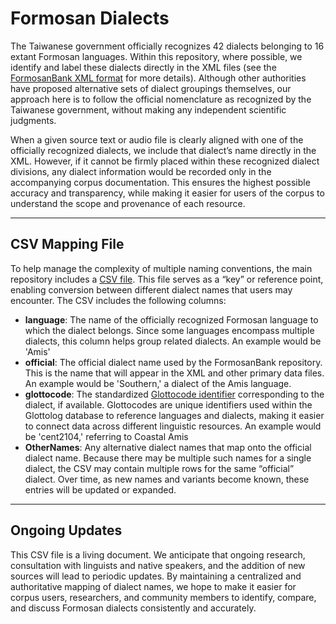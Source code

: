 # Formosan Dialects

The Taiwanese government officially recognizes 42 dialects belonging to 16 extant Formosan languages. Within this repository, where possible, we identify and label these dialects directly in the XML files (see the [FormosanBank XML format](https://ai4commsci.gitbook.io/formosanbank/the-bank-architecture/formosanbank-xml-format) for more details). Although other authorities have proposed alternative sets of dialect groupings themselves, our approach here is to follow the official nomenclature as recognized by the Taiwanese government, without making any independent scientific judgments.

When a given source text or audio file is clearly aligned with one of the officially recognized dialects, we include that dialect’s name directly in the XML. However, if it cannot be firmly placed within these recognized dialect divisions, any dialect information would be recorded only in the accompanying corpus documentation. This ensures the highest possible accuracy and transparency, while making it easier for users of the corpus to understand the scope and provenance of each resource.

---

## CSV Mapping File

To help manage the complexity of multiple naming conventions, the main repository includes a [CSV file](https://github.com/FormosanBank/FormosanBank/blob/main/dialects.csv). This file serves as a “key” or reference point, enabling conversion between different dialect names that users may encounter. The CSV includes the following columns:

- **language**:
  The name of the officially recognized Formosan language to which the dialect belongs. Since some languages encompass multiple dialects, this column helps group related dialects. An example would be 'Amis'
- **official**:
  The official dialect name used by the FormosanBank repository. This is the name that will appear in the XML and other primary data files. An example would be 'Southern,' a dialect of the Amis language.
- **glottocode**:
  The standardized [Glottocode identifier](https://glottolog.org/) corresponding to the dialect, if available. Glottocodes are unique identifiers used within the Glottolog database to reference languages and dialects, making it easier to connect data across different linguistic resources. An example would be 'cent2104,' referring to Coastal Amis
- **OtherNames**:
  Any alternative dialect names that map onto the official dialect name. Because there may be multiple such names for a single dialect, the CSV may contain multiple rows for the same “official” dialect. Over time, as new names and variants become known, these entries will be updated or expanded.

---

## Ongoing Updates

This CSV file is a living document. We anticipate that ongoing research, consultation with linguists and native speakers, and the addition of new sources will lead to periodic updates. By maintaining a centralized and authoritative mapping of dialect names, we hope to make it easier for corpus users, researchers, and community members to identify, compare, and discuss Formosan dialects consistently and accurately.